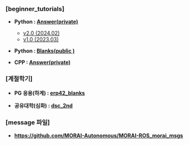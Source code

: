 ### [beginner_tutorials]

- **Python : [Answer(private)](https://github.com/MORAI-EDU/beginner_tutorials_answer)**
  - [v2.0 (2024.02)](https://github.com/MORAI-EDU/beginner_tutorials_answer/releases/tag/v2.0_24.02)
  - [v1.0 (2023.03)](https://github.com/MORAI-EDU/beginner_tutorials_answer/releases/tag/v1.0_23.03)



- **Python : [Blanks(public )](https://github.com/MORAI-EDU/beginner_tutorials_blanks)**



- **CPP    : [Answer(private)](https://github.com/MORAI-EDU/beginner_tutorials_cpp)**





### [계절학기]

- **PG 응용(하계)  : [erp42_blanks](https://github.com/MORAI-EDU/erp42_blanks)**



- **공유대학(심화) : [dsc_2nd](https://github.com/MORAI-EDU/dsc_2nd)**





### [message 파일]

- **https://github.com/MORAI-Autonomous/MORAI-ROS_morai_msgs**

